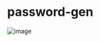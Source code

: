 # password-gen

![image](https://user-images.githubusercontent.com/47899043/109813405-3503ae80-7c25-11eb-964f-3a9f3f8ef143.png)
